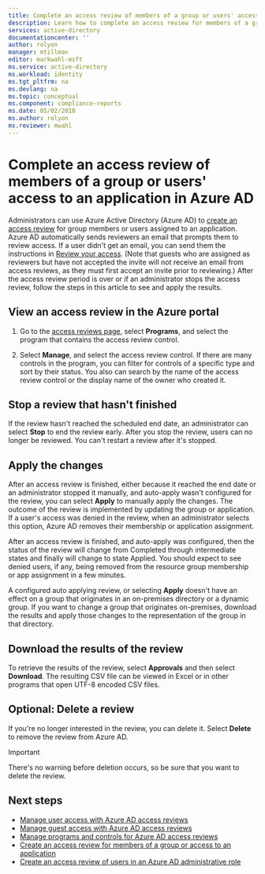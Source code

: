 ```yaml
---
title: Complete an access review of members of a group or users' access to an application with Azure AD| Microsoft Docs
description: Learn how to complete an access review for members of a group or users with access to an application in Azure Active Directory. 
services: active-directory
documentationcenter: ''
author: rolyon
manager: mtillman
editor: markwahl-msft
ms.service: active-directory
ms.workload: identity
ms.tgt_pltfrm: na
ms.devlang: na
ms.topic: conceptual
ms.component: compliance-reports
ms.date: 05/02/2018
ms.author: rolyon
ms.reviewer: mwahl
---
```


# Complete an access review of members of a group or users' access to an application in Azure AD

Administrators can use Azure Active Directory (Azure AD) to [create an access review](active-directory-azure-ad-controls-create-access-review.md) for group members or users assigned to an application. Azure AD automatically sends reviewers an email that prompts them to review access. If a user didn't get an email, you can send them the instructions
in [Review your access](active-directory-azure-ad-controls-perform-access-review.md). (Note that guests who are assigned as reviewers but have not accepted the invite will not receive an email from access reviews, as they must first accept an invite prior to reviewing.) After the access review period is over or if an administrator stops the access review, follow the steps in this article to see and apply the results.

## View an access review in the Azure portal

1. Go to the [access reviews page](https://portal.azure.com/#blade/Microsoft_AAD_ERM/DashboardBlade/), select **Programs**, and select the program that contains the access review control.

2. Select **Manage**, and select the access review control. If there are many controls in the program, you can filter for controls of a specific type and sort by their status. You also can search by the name of the access review control or the display name of the owner who created it. 

## Stop a review that hasn't finished

If the review hasn't reached the scheduled end date, an administrator can select **Stop** to end the review early. After you stop the review, users can no longer be reviewed. You can't restart a review after it's stopped.

## Apply the changes 

After an access review is finished, either because it reached the end date or an administrator stopped it manually, and auto-apply wasn't configured for the review, you can select **Apply** to manually apply the changes. The outcome of the review is implemented by updating the group or application. If a user's access was denied in the review, when an administrator selects this option, Azure AD removes their membership or application assignment. 

After an access review is finished, and auto-apply was configured, then the status of the review will change from Completed through intermediate states and finally will change to state Applied. You should expect to see denied users, if any, being removed from the resource group membership or app assignment in a few minutes.

A configured auto applying review, or selecting **Apply** doesn't have an effect on a group that originates in an on-premises directory or a dynamic group. If you want to change a group that originates on-premises, download the results and apply those changes to the representation of the group in that directory.

## Download the results of the review

To retrieve the results of the review, select **Approvals** and then select **Download**. The resulting CSV file can be viewed in Excel or in other programs that open UTF-8 encoded CSV files.

## Optional: Delete a review
If you're no longer interested in the review, you can delete it. Select **Delete** to remove the review from Azure AD.

> [!IMPORTANT]
> There's no warning before deletion occurs, so be sure that you want to delete the review.
> 
> 

## Next steps

- [Manage user access with Azure AD access reviews](active-directory-azure-ad-controls-manage-user-access-with-access-reviews.md)
- [Manage guest access with Azure AD access reviews](active-directory-azure-ad-controls-manage-guest-access-with-access-reviews.md)
- [Manage programs and controls for Azure AD access reviews](active-directory-azure-ad-controls-manage-programs-controls.md)
- [Create an access review for members of a group or access to an application](active-directory-azure-ad-controls-create-access-review.md)
- [Create an access review of users in an Azure AD administrative role](privileged-identity-management/pim-how-to-start-security-review.md)
